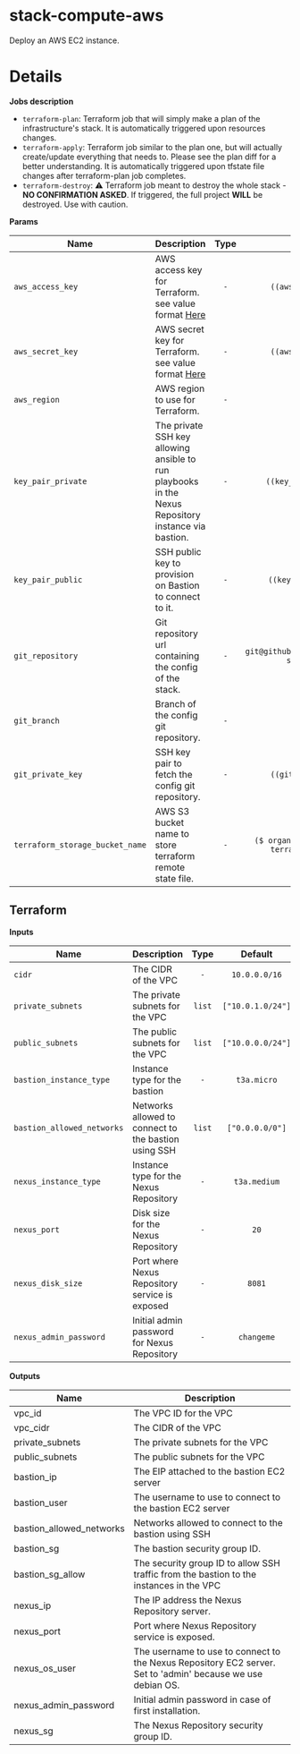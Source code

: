 # stack-compute-aws

Deploy an AWS EC2 instance.

# Details

**Jobs description**

  * `terraform-plan`: Terraform job that will simply make a plan of the infrastructure's stack. It is automatically triggered upon resources changes.
  * `terraform-apply`: Terraform job similar to the plan one, but will actually create/update everything that needs to. Please see the plan diff for a better understanding. It is automatically triggered upon tfstate file changes after terraform-plan job completes.
  * `terraform-destroy`: :warning: Terraform job meant to destroy the whole stack - **NO CONFIRMATION ASKED**. If triggered, the full project **WILL** be destroyed. Use with caution.

**Params**

|Name|Description|Type|Default|Required|
|---|---|:---:|:---:|:---:|
|`aws_access_key`|AWS access key for Terraform. see value format [Here](https://docs.cycloid.io/advanced-guide/integrate-and-use-cycloid-credentials-manager.html#vault-in-the-pipeline)|`-`|`((aws_aws.access_key))`|`True`|
|`aws_secret_key`|AWS secret key for Terraform. see value format [Here](https://docs.cycloid.io/advanced-guide/integrate-and-use-cycloid-credentials-manager.html#vault-in-the-pipeline)|`-`|`((aws_aws.secret_key))`|`True`|
|`aws_region`|AWS region to use for Terraform.|`-`|`eu-west-1`|`True`|
|`key_pair_private`|The private SSH key allowing ansible to run playbooks in the Nexus Repository instance via bastion.|`-`|`((key_pair.private_key))`|`True`|
|`key_pair_public`|SSH public key to provision on Bastion to connect to it.|`-`|`((key_pair.public_key))`|`True`|
|`git_repository`|Git repository url containing the config of the stack.|`-`|`git@github.com:cycloidio/cycloid-stacks-test.git`|`True`|
|`git_branch`|Branch of the config git repository.|`-`|`config`|`True`|
|`git_private_key`|SSH key pair to fetch the config git repository.|`-`|`((git_github.ssh_key))`|`True`|
|`terraform_storage_bucket_name`|AWS S3 bucket name to store terraform remote state file.|`-`|`($ organization_canonical $)-terraform-remote-state`|`True`|


## Terraform

**Inputs**

|Name|Description|Type|Default|Required|
|---|---|:---:|:---:|:---:|
|`cidr`|The CIDR of the VPC|`-`|`10.0.0.0/16`|`False`|
|`private_subnets`|The private subnets for the VPC|`list`|`["10.0.1.0/24"]`|`False`|
|`public_subnets`|The public subnets for the VPC|`list`|`["10.0.0.0/24"]`|`False`|
|`bastion_instance_type`|Instance type for the bastion|`-`|`t3a.micro`|`True`|
|`bastion_allowed_networks`|Networks allowed to connect to the bastion using SSH|`list`|`["0.0.0.0/0"]`|`False`|
|`nexus_instance_type`|Instance type for the Nexus Repository|`-`|`t3a.medium`|`True`|
|`nexus_port`|Disk size for the Nexus Repository|`-`|`20`|`False`|
|`nexus_disk_size`|Port where Nexus Repository service is exposed|`-`|`8081`|`True`|
|`nexus_admin_password`|Initial admin password for Nexus Repository|`-`|`changeme`|`True`|

**Outputs**

| Name | Description |
|------|-------------|
| vpc_id | The VPC ID for the VPC |
| vpc_cidr | The CIDR of the VPC |
| private_subnets | The private subnets for the VPC |
| public_subnets | The public subnets for the VPC |
| bastion_ip | The EIP attached to the bastion EC2 server |
| bastion_user | The username to use to connect to the bastion EC2 server |
| bastion_allowed_networks | Networks allowed to connect to the bastion using SSH |
| bastion_sg | The bastion security group ID. |
| bastion_sg_allow | The security group ID to allow SSH traffic from the bastion to the instances in the VPC |
| nexus_ip | The IP address the Nexus Repository server. |
| nexus_port | Port where Nexus Repository service is exposed. |
| nexus_os_user | The username to use to connect to the Nexus Repository EC2 server. Set to 'admin' because we use debian OS. |
| nexus_admin_password | Initial admin password in case of first installation. |
| nexus_sg | The Nexus Repository security group ID. |
